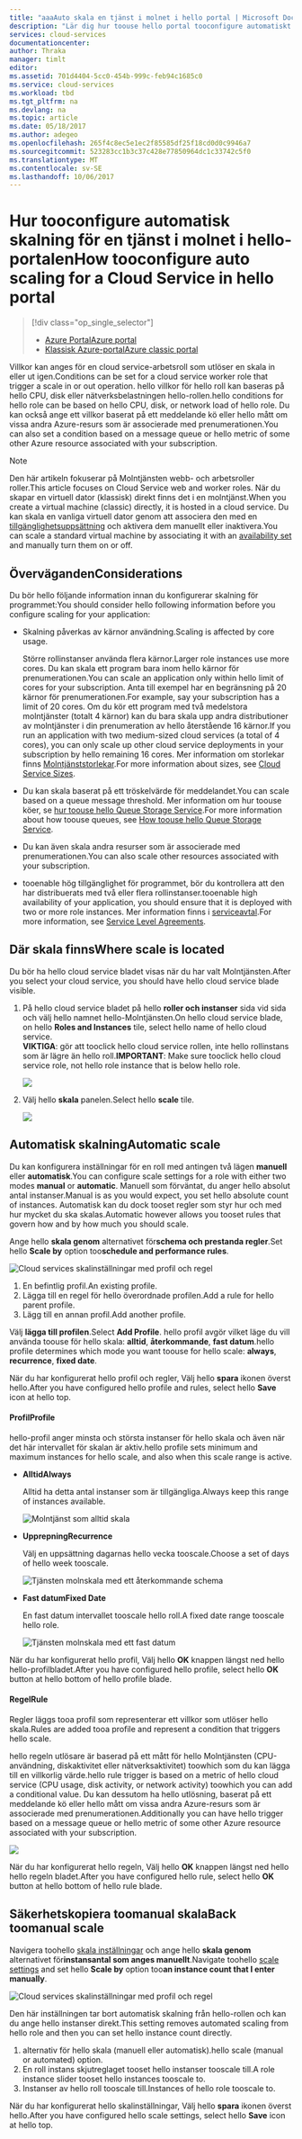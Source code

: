 ```yaml
---
title: "aaaAuto skala en tjänst i molnet i hello portal | Microsoft Docs"
description: "Lär dig hur toouse hello portal tooconfigure automatiskt skala regler för en cloud service webbroll eller en worker-rollen i Azure."
services: cloud-services
documentationcenter: 
author: Thraka
manager: timlt
editor: 
ms.assetid: 701d4404-5cc0-454b-999c-feb94c1685c0
ms.service: cloud-services
ms.workload: tbd
ms.tgt_pltfrm: na
ms.devlang: na
ms.topic: article
ms.date: 05/18/2017
ms.author: adegeo
ms.openlocfilehash: 265f4c8ec5e1ec2f85585df25f18cd0d0c9946a7
ms.sourcegitcommit: 523283cc1b3c37c428e77850964dc1c33742c5f0
ms.translationtype: MT
ms.contentlocale: sv-SE
ms.lasthandoff: 10/06/2017
---
```

# <a name="how-tooconfigure-auto-scaling-for-a-cloud-service-in-hello-portal"></a><span data-ttu-id="59423-103">Hur tooconfigure automatisk skalning för en tjänst i molnet i hello-portalen</span><span class="sxs-lookup"><span data-stu-id="59423-103">How tooconfigure auto scaling for a Cloud Service in hello portal</span></span>
> [!div class="op_single_selector"]
> * [<span data-ttu-id="59423-104">Azure Portal</span><span class="sxs-lookup"><span data-stu-id="59423-104">Azure portal</span></span>](cloud-services-how-to-scale-portal.md)
> * [<span data-ttu-id="59423-105">Klassisk Azure-portal</span><span class="sxs-lookup"><span data-stu-id="59423-105">Azure classic portal</span></span>](cloud-services-how-to-scale.md)

<span data-ttu-id="59423-106">Villkor kan anges för en cloud service-arbetsroll som utlöser en skala in eller ut igen.</span><span class="sxs-lookup"><span data-stu-id="59423-106">Conditions can be set for a cloud service worker role that trigger a scale in or out operation.</span></span> <span data-ttu-id="59423-107">hello villkor för hello roll kan baseras på hello CPU, disk eller nätverksbelastningen hello-rollen.</span><span class="sxs-lookup"><span data-stu-id="59423-107">hello conditions for hello role can be based on hello CPU, disk, or network load of hello role.</span></span> <span data-ttu-id="59423-108">Du kan också ange ett villkor baserat på ett meddelande kö eller hello mått om vissa andra Azure-resurs som är associerade med prenumerationen.</span><span class="sxs-lookup"><span data-stu-id="59423-108">You can also set a condition based on a message queue or hello metric of some other Azure resource associated with your subscription.</span></span>

> [!NOTE]
> <span data-ttu-id="59423-109">Den här artikeln fokuserar på Molntjänsten webb- och arbetsroller roller.</span><span class="sxs-lookup"><span data-stu-id="59423-109">This article focuses on Cloud Service web and worker roles.</span></span> <span data-ttu-id="59423-110">När du skapar en virtuell dator (klassisk) direkt finns det i en molntjänst.</span><span class="sxs-lookup"><span data-stu-id="59423-110">When you create a virtual machine (classic) directly, it is hosted in a cloud service.</span></span> <span data-ttu-id="59423-111">Du kan skala en vanliga virtuell dator genom att associera den med en [tillgänglighetsuppsättning](../virtual-machines/windows/classic/configure-availability.md?toc=%2fazure%2fvirtual-machines%2fwindows%2fclassic%2ftoc.json) och aktivera dem manuellt eller inaktivera.</span><span class="sxs-lookup"><span data-stu-id="59423-111">You can scale a standard virtual machine by associating it with an [availability set](../virtual-machines/windows/classic/configure-availability.md?toc=%2fazure%2fvirtual-machines%2fwindows%2fclassic%2ftoc.json) and manually turn them on or off.</span></span>

## <a name="considerations"></a><span data-ttu-id="59423-112">Överväganden</span><span class="sxs-lookup"><span data-stu-id="59423-112">Considerations</span></span>
<span data-ttu-id="59423-113">Du bör hello följande information innan du konfigurerar skalning för programmet:</span><span class="sxs-lookup"><span data-stu-id="59423-113">You should consider hello following information before you configure scaling for your application:</span></span>

* <span data-ttu-id="59423-114">Skalning påverkas av kärnor användning.</span><span class="sxs-lookup"><span data-stu-id="59423-114">Scaling is affected by core usage.</span></span>

    <span data-ttu-id="59423-115">Större rollinstanser använda flera kärnor.</span><span class="sxs-lookup"><span data-stu-id="59423-115">Larger role instances use more cores.</span></span> <span data-ttu-id="59423-116">Du kan skala ett program bara inom hello kärnor för prenumerationen.</span><span class="sxs-lookup"><span data-stu-id="59423-116">You can scale an application only within hello limit of cores for your subscription.</span></span> <span data-ttu-id="59423-117">Anta till exempel har en begränsning på 20 kärnor för prenumerationen.</span><span class="sxs-lookup"><span data-stu-id="59423-117">For example, say your subscription has a limit of 20 cores.</span></span> <span data-ttu-id="59423-118">Om du kör ett program med två medelstora molntjänster (totalt 4 kärnor) kan du bara skala upp andra distributioner av molntjänster i din prenumeration av hello återstående 16 kärnor.</span><span class="sxs-lookup"><span data-stu-id="59423-118">If you run an application with two medium-sized cloud services (a total of 4 cores), you can only scale up other cloud service deployments in your subscription by hello remaining 16 cores.</span></span> <span data-ttu-id="59423-119">Mer information om storlekar finns [Molntjänststorlekar](cloud-services-sizes-specs.md).</span><span class="sxs-lookup"><span data-stu-id="59423-119">For more information about sizes, see [Cloud Service Sizes](cloud-services-sizes-specs.md).</span></span>

* <span data-ttu-id="59423-120">Du kan skala baserat på ett tröskelvärde för meddelandet.</span><span class="sxs-lookup"><span data-stu-id="59423-120">You can scale based on a queue message threshold.</span></span> <span data-ttu-id="59423-121">Mer information om hur toouse köer, se [hur toouse hello Queue Storage Service](../storage/queues/storage-dotnet-how-to-use-queues.md).</span><span class="sxs-lookup"><span data-stu-id="59423-121">For more information about how toouse queues, see [How toouse hello Queue Storage Service](../storage/queues/storage-dotnet-how-to-use-queues.md).</span></span>

* <span data-ttu-id="59423-122">Du kan även skala andra resurser som är associerade med prenumerationen.</span><span class="sxs-lookup"><span data-stu-id="59423-122">You can also scale other resources associated with your subscription.</span></span>

* <span data-ttu-id="59423-123">tooenable hög tillgänglighet för programmet, bör du kontrollera att den har distribuerats med två eller flera rollinstanser.</span><span class="sxs-lookup"><span data-stu-id="59423-123">tooenable high availability of your application, you should ensure that it is deployed with two or more role instances.</span></span> <span data-ttu-id="59423-124">Mer information finns i [serviceavtal](https://azure.microsoft.com/support/legal/sla/).</span><span class="sxs-lookup"><span data-stu-id="59423-124">For more information, see [Service Level Agreements](https://azure.microsoft.com/support/legal/sla/).</span></span>


## <a name="where-scale-is-located"></a><span data-ttu-id="59423-125">Där skala finns</span><span class="sxs-lookup"><span data-stu-id="59423-125">Where scale is located</span></span>
<span data-ttu-id="59423-126">Du bör ha hello cloud service bladet visas när du har valt Molntjänsten.</span><span class="sxs-lookup"><span data-stu-id="59423-126">After you select your cloud service, you should have hello cloud service blade visible.</span></span>

1. <span data-ttu-id="59423-127">På hello cloud service bladet på hello **roller och instanser** sida vid sida och välj hello namnet hello-Molntjänsten.</span><span class="sxs-lookup"><span data-stu-id="59423-127">On hello cloud service blade, on hello **Roles and Instances** tile, select hello name of hello cloud service.</span></span>   
   <span data-ttu-id="59423-128">**VIKTIGA**: gör att tooclick hello cloud service rollen, inte hello rollinstans som är lägre än hello roll.</span><span class="sxs-lookup"><span data-stu-id="59423-128">**IMPORTANT**: Make sure tooclick hello cloud service role, not hello role instance that is below hello role.</span></span>

    ![](./media/cloud-services-how-to-scale-portal/roles-instances.png)
2. <span data-ttu-id="59423-129">Välj hello **skala** panelen.</span><span class="sxs-lookup"><span data-stu-id="59423-129">Select hello **scale** tile.</span></span>

    ![](./media/cloud-services-how-to-scale-portal/scale-tile.png)

## <a name="automatic-scale"></a><span data-ttu-id="59423-130">Automatisk skalning</span><span class="sxs-lookup"><span data-stu-id="59423-130">Automatic scale</span></span>
<span data-ttu-id="59423-131">Du kan konfigurera inställningar för en roll med antingen två lägen **manuell** eller **automatisk**.</span><span class="sxs-lookup"><span data-stu-id="59423-131">You can configure scale settings for a role with either two modes **manual** or **automatic**.</span></span> <span data-ttu-id="59423-132">Manuell som förväntat, du anger hello absolut antal instanser.</span><span class="sxs-lookup"><span data-stu-id="59423-132">Manual is as you would expect, you set hello absolute count of instances.</span></span> <span data-ttu-id="59423-133">Automatisk kan du dock tooset regler som styr hur och med hur mycket du ska skalas.</span><span class="sxs-lookup"><span data-stu-id="59423-133">Automatic however allows you tooset rules that govern how and by how much you should scale.</span></span>

<span data-ttu-id="59423-134">Ange hello **skala genom** alternativet för**schema och prestanda regler**.</span><span class="sxs-lookup"><span data-stu-id="59423-134">Set hello **Scale by** option too**schedule and performance rules**.</span></span>

![Cloud services skalinställningar med profil och regel](./media/cloud-services-how-to-scale-portal/schedule-basics.png)

1. <span data-ttu-id="59423-136">En befintlig profil.</span><span class="sxs-lookup"><span data-stu-id="59423-136">An existing profile.</span></span>
2. <span data-ttu-id="59423-137">Lägga till en regel för hello överordnade profilen.</span><span class="sxs-lookup"><span data-stu-id="59423-137">Add a rule for hello parent profile.</span></span>
3. <span data-ttu-id="59423-138">Lägg till en annan profil.</span><span class="sxs-lookup"><span data-stu-id="59423-138">Add another profile.</span></span>

<span data-ttu-id="59423-139">Välj **lägga till profilen**.</span><span class="sxs-lookup"><span data-stu-id="59423-139">Select **Add Profile**.</span></span> <span data-ttu-id="59423-140">hello profil avgör vilket läge du vill använda toouse för hello skala: **alltid**, **återkommande**, **fast datum**.</span><span class="sxs-lookup"><span data-stu-id="59423-140">hello profile determines which mode you want toouse for hello scale: **always**, **recurrence**, **fixed date**.</span></span>

<span data-ttu-id="59423-141">När du har konfigurerat hello profil och regler, Välj hello **spara** ikonen överst hello.</span><span class="sxs-lookup"><span data-stu-id="59423-141">After you have configured hello profile and rules, select hello **Save** icon at hello top.</span></span>

#### <a name="profile"></a><span data-ttu-id="59423-142">Profil</span><span class="sxs-lookup"><span data-stu-id="59423-142">Profile</span></span>
<span data-ttu-id="59423-143">hello-profil anger minsta och största instanser för hello skala och även när det här intervallet för skalan är aktiv.</span><span class="sxs-lookup"><span data-stu-id="59423-143">hello profile sets minimum and maximum instances for hello scale, and also when this scale range is active.</span></span>

* <span data-ttu-id="59423-144">**Alltid**</span><span class="sxs-lookup"><span data-stu-id="59423-144">**Always**</span></span>

    <span data-ttu-id="59423-145">Alltid ha detta antal instanser som är tillgängliga.</span><span class="sxs-lookup"><span data-stu-id="59423-145">Always keep this range of instances available.</span></span>  

    ![Molntjänst som alltid skala](./media/cloud-services-how-to-scale-portal/select-always.png)
* <span data-ttu-id="59423-147">**Upprepning**</span><span class="sxs-lookup"><span data-stu-id="59423-147">**Recurrence**</span></span>

    <span data-ttu-id="59423-148">Välj en uppsättning dagarnas hello vecka tooscale.</span><span class="sxs-lookup"><span data-stu-id="59423-148">Choose a set of days of hello week tooscale.</span></span>

    ![Tjänsten molnskala med ett återkommande schema](./media/cloud-services-how-to-scale-portal/select-recurrence.png)
* <span data-ttu-id="59423-150">**Fast datum**</span><span class="sxs-lookup"><span data-stu-id="59423-150">**Fixed Date**</span></span>

    <span data-ttu-id="59423-151">En fast datum intervallet tooscale hello roll.</span><span class="sxs-lookup"><span data-stu-id="59423-151">A fixed date range tooscale hello role.</span></span>

    ![Tjänsten molnskala med ett fast datum](./media/cloud-services-how-to-scale-portal/select-fixed.png)

<span data-ttu-id="59423-153">När du har konfigurerat hello profil, Välj hello **OK** knappen längst ned hello hello-profilbladet.</span><span class="sxs-lookup"><span data-stu-id="59423-153">After you have configured hello profile, select hello **OK** button at hello bottom of hello profile blade.</span></span>

#### <a name="rule"></a><span data-ttu-id="59423-154">Regel</span><span class="sxs-lookup"><span data-stu-id="59423-154">Rule</span></span>
<span data-ttu-id="59423-155">Regler läggs tooa profil som representerar ett villkor som utlöser hello skala.</span><span class="sxs-lookup"><span data-stu-id="59423-155">Rules are added tooa profile and represent a condition that triggers hello scale.</span></span>

<span data-ttu-id="59423-156">hello regeln utlösare är baserad på ett mått för hello Molntjänsten (CPU-användning, diskaktivitet eller nätverksaktivitet) toowhich som du kan lägga till en villkorlig värde.</span><span class="sxs-lookup"><span data-stu-id="59423-156">hello rule trigger is based on a metric of hello cloud service (CPU usage, disk activity, or network activity) toowhich you can add a conditional value.</span></span> <span data-ttu-id="59423-157">Du kan dessutom ha hello utlösning, baserat på ett meddelande kö eller hello mått om vissa andra Azure-resurs som är associerade med prenumerationen.</span><span class="sxs-lookup"><span data-stu-id="59423-157">Additionally you can have hello trigger based on a message queue or hello metric of some other Azure resource associated with your subscription.</span></span>

![](./media/cloud-services-how-to-scale-portal/rule-settings.png)

<span data-ttu-id="59423-158">När du har konfigurerat hello regeln, Välj hello **OK** knappen längst ned hello hello regeln bladet.</span><span class="sxs-lookup"><span data-stu-id="59423-158">After you have configured hello rule, select hello **OK** button at hello bottom of hello rule blade.</span></span>

## <a name="back-toomanual-scale"></a><span data-ttu-id="59423-159">Säkerhetskopiera toomanual skala</span><span class="sxs-lookup"><span data-stu-id="59423-159">Back toomanual scale</span></span>
<span data-ttu-id="59423-160">Navigera toohello [skala inställningar](#where-scale-is-located) och ange hello **skala genom** alternativet för**instansantal som anges manuellt**.</span><span class="sxs-lookup"><span data-stu-id="59423-160">Navigate toohello [scale settings](#where-scale-is-located) and set hello **Scale by** option too**an instance count that I enter manually**.</span></span>

![Cloud services skalinställningar med profil och regel](./media/cloud-services-how-to-scale-portal/manual-basics.png)

<span data-ttu-id="59423-162">Den här inställningen tar bort automatisk skalning från hello-rollen och kan du ange hello instanser direkt.</span><span class="sxs-lookup"><span data-stu-id="59423-162">This setting removes automated scaling from hello role and then you can set hello instance count directly.</span></span>

1. <span data-ttu-id="59423-163">alternativ för hello skala (manuell eller automatisk).</span><span class="sxs-lookup"><span data-stu-id="59423-163">hello scale (manual or automated) option.</span></span>
2. <span data-ttu-id="59423-164">En roll instans skjutreglaget tooset hello instanser tooscale till.</span><span class="sxs-lookup"><span data-stu-id="59423-164">A role instance slider tooset hello instances tooscale to.</span></span>
3. <span data-ttu-id="59423-165">Instanser av hello roll tooscale till.</span><span class="sxs-lookup"><span data-stu-id="59423-165">Instances of hello role tooscale to.</span></span>

<span data-ttu-id="59423-166">När du har konfigurerat hello skalinställningar, Välj hello **spara** ikonen överst hello.</span><span class="sxs-lookup"><span data-stu-id="59423-166">After you have configured hello scale settings, select hello **Save** icon at hello top.</span></span>
